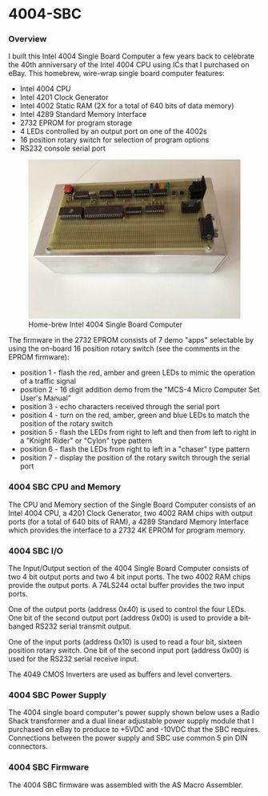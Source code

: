 # 4004-SBC
### Overview
I built this Intel 4004 Single Board Computer a few years back to celebrate the 40th anniversary of the Intel 4004 CPU using ICs that I purchased on eBay. This homebrew, wire-wrap single board computer features:
- Intel 4004 CPU
- Intel 4201 Clock Generator
- Intel 4002 Static RAM (2X for a total of 640 bits of data memory)
- Intel 4289 Standard Memory Interface
- 2732 EPROM for program storage
- 4 LEDs controlled by an output port on one of the 4002s
- 16 position rotary switch for selection of program options
- RS232 console serial port
<figure>
  <img src="/images/4004%20SBC.jpg"/>
  <figcaption>Home-brew Intel 4004 Single Board Computer</figcaption>
</figure>


The firmware in the 2732 EPROM consists of 7 demo "apps" selectable by using the on-board 16 position rotary switch (see the comments in the EPROM firmware):
- position 1 - flash the red, amber and green LEDs to mimic the operation of a traffic signal
- position 2 - 16 digit addition demo from the "MCS-4 Micro Computer Set User's Manual"
- position 3 - echo characters received through the serial port
- position 4 - turn on the red, amber, green and blue LEDs to match the position of the rotary switch
- position 5 - flash the LEDs from right to left and then from left to right in a "Knight Rider" or "Cylon" type pattern
- position 6 - flash the LEDs from right to left in a "chaser" type pattern
- position 7 - display the position of the rotary switch through the serial port

### 4004 SBC CPU and Memory
The CPU and Memory section of the Single Board Computer consists of an Intel 4004 CPU, a 4201 Clock Generator, two 4002 RAM chips with output ports (for a total of 640 bits of RAM), a 4289 Standard Memory Interface which provides the interface to a 2732 4K EPROM for program memory.

### 4004 SBC I/O
The Input/Output section of the 4004 Single Board Computer consists of two 4 bit output ports and two 4 bit input ports. The two 4002 RAM chips provide the output ports. A 74LS244 octal buffer provides the two input ports.

One of the output ports (address 0x40) is used to control the four LEDs. One bit of the second output port (address 0x00) is used to provide a bit-banged RS232 serial transmit output.

One of the input ports (address 0x10) is used to read a four bit, sixteen position rotary switch. One bit of the second input port (address 0x00) is used for the RS232 serial receive input.

The 4049 CMOS Inverters are used as buffers and level converters.

### 4004 SBC Power Supply
The 4004 single board computer's power supply shown below uses a Radio Shack transformer and a dual linear adjustable power supply module that I purchased on eBay to produce to +5VDC and -10VDC that the SBC requires. Connections between the power supply and SBC use common 5 pin DIN connectors.

### 4004 SBC Firmware
The 4004 SBC firmware was assembled with the AS Macro Assembler.
